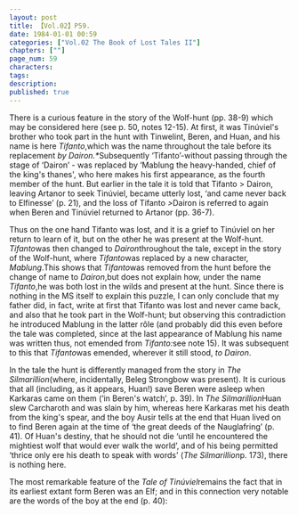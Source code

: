 ```yaml
---
layout: post
title: 【Vol.02】P59.
date: 1984-01-01 00:59
categories: ["Vol.02 The Book of Lost Tales II"]
chapters: [""]
page_num: 59
characters: 
tags: 
description: 
published: true
---
```


<p style="text-indent: 0;">
There is a curious feature in the story of the Wolf-hunt (pp. 38-9) which may be considered here (see p. 50, notes 12-15). At first, it was Tinúviel's brother who took part in the hunt with Tinwelint, Beren, and Huan, and his name is here <I>Tifanto</I>,which was the name throughout the tale before its replacement <I>by Dairon.*</I>Subsequently ‘Tifanto’-without passing through the stage of ‘Dairon’ - was replaced by ‘Mablung the heavy-handed, chief of the king's thanes', who here makes his first appearance, as the fourth member of the hunt. But earlier in the tale it is told that Tifanto > Dairon, leaving Artanor to seek Tinúviel, became utterly lost, ‘and came never back to Elfinesse’ (p. 21), and the loss of Tifanto <I>></I>Dairon is referred to again when Beren and Tinúviel returned to Artanor (pp. 36-7).
</p>

Thus on the one hand Tifanto was lost, and it is a grief to Tinúviel on her return to learn of it, but on the other he was present at the Wolf-hunt. <I>Tifanto</I>was then changed to <I>Dairon</I>throughout the tale, except in the story of the Wolf-hunt, where <I>Tifanto</I>was replaced by a new character, <I>Mablung</I>.This shows that <I>Tifanto</I>was removed from the hunt before the change of name to <I>Dairon</I>,but does not explain how, under the name <I>Tifanto</I>,he was both lost in the wilds and present at the hunt. Since there is nothing in the MS itself to explain this puzzle, I can only conclude that my father did, in fact, write at first that Tifanto was lost and never came back, and also that he took part in the Wolf-hunt; but observing this contradiction he introduced Mablung in the latter rôle (and probably did this even before the tale was completed, since at the last appearance of Mablung his name was written thus, not emended from <I>Tifanto:</I>see note 15). It was subsequent to this that <I>Tifanto</I>was emended, wherever it still stood, <I>to Dairon</I>.

In the tale the hunt is differently managed from the story in <I>The Silmarillion</I>(where, incidentally, Beleg Strongbow was present). It is curious that all (including, as it appears, Huan!) save Beren were asleep when Karkaras came on them (‘in Beren's watch’, p. 39). In <I>The Silmarillion</I>Huan slew Carcharoth and was slain by him, whereas here Karkaras met his death from the king's spear, and the boy Ausir tells at the end that Huan lived on to find Beren again at the time of ‘the great deeds of the Nauglafring’ (p. 41). Of Huan's destiny, that he should not die ‘until he encountered the mightiest wolf that would ever walk the world’, and of his being permitted ‘thrice only ere his death to speak with words' (<I>The Silmarillion</I>p. 173), there is nothing here.

The most remarkable feature of the <I>Tale of Tinúviel</I>remains the fact that in its earliest extant form Beren was an Elf; and in this connection very notable are the words of the boy at the end (p. 40):

